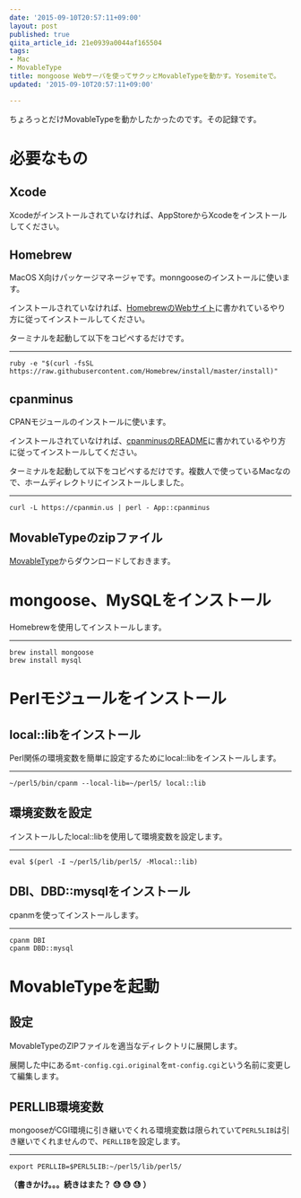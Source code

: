 ```yaml
---
date: '2015-09-10T20:57:11+09:00'
layout: post
published: true
qiita_article_id: 21e0939a0044af165504
tags:
- Mac
- MovableType
title: mongoose Webサーバを使ってサクッとMovableTypeを動かす。Yosemiteで。
updated: '2015-09-10T20:57:11+09:00'

---
```

ちょろっとだけMovableTypeを動かしたかったのです。その記録です。  
  
  
  
# 必要なもの  
  
## Xcode  
  
Xcodeがインストールされていなければ、AppStoreからXcodeをインストールしてください。  
  
## Homebrew  
  
MacOS X向けパッケージマネージャです。monngooseのインストールに使います。  
  
インストールされていなければ、[HomebrewのWebサイト](http://brew.sh)に書かれているやり方に従ってインストールしてください。  
  
ターミナルを起動して以下をコピペするだけです。  
  
****  
```sh:
ruby -e "$(curl -fsSL https://raw.githubusercontent.com/Homebrew/install/master/install)"
```  
  
## cpanminus  
  
CPANモジュールのインストールに使います。  
  
インストールされていなければ、[cpanminusのREADME](https://github.com/miyagawa/cpanminus)に書かれているやり方に従ってインストールしてください。  
  
ターミナルを起動して以下をコピペするだけです。複数人で使っているMacなので、ホームディレクトリにインストールしました。  
  
****  
```sh:
curl -L https://cpanmin.us | perl - App::cpanminus
```  
  
## MovableTypeのzipファイル  
  
[MovableType](http://www.movabletype.jp/opensource/)からダウンロードしておきます。  
  
  
  
  
# mongoose、MySQLをインストール  
  
Homebrewを使用してインストールします。  
  
****  
```sh:
brew install mongoose
brew install mysql
```  
  
# Perlモジュールをインストール  
  
## local::libをインストール  
  
Perl関係の環境変数を簡単に設定するためにlocal::libをインストールします。  
  
****  
```sh:
~/perl5/bin/cpanm --local-lib=~/perl5/ local::lib
```  
  
## 環境変数を設定  
  
インストールしたlocal::libを使用して環境変数を設定します。  
  
****  
```sh:
eval $(perl -I ~/perl5/lib/perl5/ -Mlocal::lib)
```  
  
## DBI、DBD::mysqlをインストール  
  
cpanmを使ってインストールします。  
  
****  
```sh:
cpanm DBI
cpanm DBD::mysql
```  
  
# MovableTypeを起動  
  
## 設定  
  
MovableTypeのZIPファイルを適当なディレクトリに展開します。  
  
展開した中にある``mt-config.cgi.original``を``mt-config.cgi``という名前に変更して編集します。  
  
## PERLLIB環境変数  
  
mongooseがCGI環境に引き継いでくれる環境変数は限られていて``PERL5LIB``は引き継いでくれませんので、``PERLLIB``を設定します。  
  
****  
```sh:
export PERLLIB=$PERL5LIB:~/perl5/lib/perl5/
```  
  
  
**（書きかけ。。。続きはまた？ :sweat: :sweat: :sweat: ）**  
